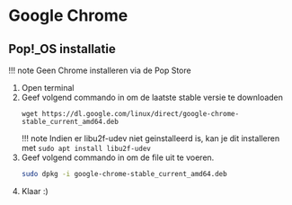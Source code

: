 # Google Chrome

## Pop!_OS  installatie

!!! note
    Geen Chrome installeren via de Pop Store

1. Open terminal
2. Geef volgend commando in om de laatste stable versie te downloaden
    ```
    wget https://dl.google.com/linux/direct/google-chrome-stable_current_amd64.deb
    ```
    !!! note
        Indien er libu2f-udev niet geinstalleerd is, kan je dit installeren met `sudo apt install libu2f-udev`
3. Geef volgend commando in om de file uit te voeren.
    ```bash
    sudo dpkg -i google-chrome-stable_current_amd64.deb
    ```
4. Klaar :)